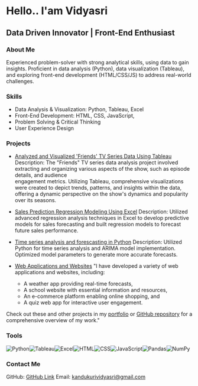 # Hello.. I'am Vidyasri

## Data Driven Innovator | Front-End Enthusiast

### About Me

Experienced problem-solver with strong analytical skills, using data to gain insights. Proficient in data analysis (Python), data visualization (Tableau), and exploring front-end development (HTML/CSS/JS) to address real-world challenges. 

### Skills

- Data Analysis & Visualization: Python, Tableau, Excel
- Front-End Development: HTML, CSS, JavaScript, 
- Problem Solving & Critical Thinking
- User Experience Design

### Projects

- [Analyzed and Visualized 'Friends' TV Series Data Using Tableau](https://public.tableau.com/views/Friends_17032326360380/FriendsDashboard?:language=en-US&:sid=&:display_count=n&:origin=viz_share_link)
  Description: The "Friends" TV series data analysis project involved extracting and organizing various aspects of the show, such as episode details, and audience     
  engagement metrics.
  Utilizing Tableau, comprehensive visualizations were created to depict trends, patterns, and insights within the data, offering a dynamic perspective on the show's    dynamics and popularity over its seasons.
  
- [Sales Prediction Regression Modeling Using Excel](Link)
  Description: Utilized advanced regression analysis techniques in Excel to develop predictive models for sales forecasting and built regression models to forecast   
  future sales performance.

- [Time series analysis and forescasting in Python](Link)
  Description: Utilized Python for time series analysis and ARIMA model implementation. Optimized model parameters to generate more accurate forecasts.

- [Web Applications and Websites](Link)
  "I have developed a variety of web applications and websites, including:
    - A weather app providing real-time forecasts,
    - A school website with essential information and resources,
    - An e-commerce platform enabling online shopping, and
    - A quiz web app for interactive user engagement.

Check out these and other projects in my [portfolio](https://myresume-kvs.netlify.app/) or [GitHub repository](https://github.com/vs-k28?tab=repositories) for a comprehensive overview of my work."

### Tools

![Python](https://img.icons8.com/color/48/000000/python.png)![Tableau](https://img.icons8.com/color/48/000000/tableau-software.png)![Excel](https://img.icons8.com/color/48/000000/microsoft-excel-2019.png)![HTML](https://img.icons8.com/color/48/000000/html-5.png)![CSS](https://img.icons8.com/color/48/000000/css3.png)![JavaScript](https://img.icons8.com/color/48/000000/javascript.png)![Pandas](https://img.icons8.com/color/48/000000/pandas.png)![NumPy](https://img.icons8.com/color/48/000000/numpy.png)


### Contact Me

GitHub: [GitHub Link](https://github.com/vs-k28)
Email: [kandukurividyasri@gmail.com](mailto:kandukurividyasri@gmail.com)
